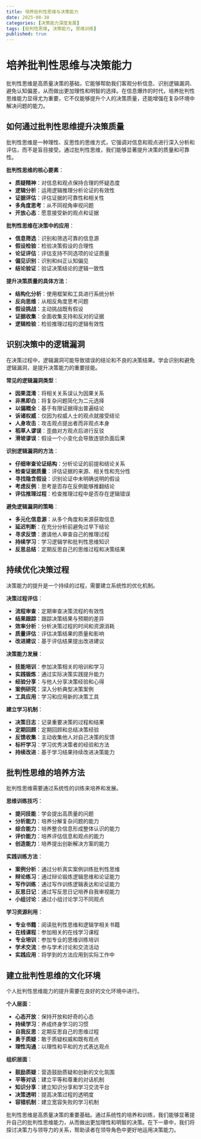```yaml
---
title: 培养批判性思维与决策能力
date: 2025-08-30
categories: [决策能力深度发展]
tags: [批判性思维, 决策能力, 思维训练]
published: true
---
```


# 培养批判性思维与决策能力

批判性思维是高质量决策的基础，它能够帮助我们客观分析信息、识别逻辑漏洞、避免认知偏差，从而做出更加理性和明智的选择。在信息爆炸的时代，培养批判性思维能力显得尤为重要，它不仅能够提升个人的决策质量，还能增强在复杂环境中解决问题的能力。

## 如何通过批判性思维提升决策质量

批判性思维是一种理性、反思性的思维方式，它强调对信息和观点进行深入分析和评估，而不是盲目接受。通过批判性思维，我们能够显著提升决策的质量和可靠性。

**批判性思维的核心要素**：
- **质疑精神**：对信息和观点保持合理的怀疑态度
- **逻辑分析**：运用逻辑推理分析论证的有效性
- **证据评估**：评估证据的可靠性和相关性
- **多角度思考**：从不同视角审视问题
- **开放心态**：愿意接受新的观点和证据

**批判性思维在决策中的应用**：
- **信息筛选**：识别和筛选可靠的信息源
- **假设检验**：检验决策假设的合理性
- **论证评估**：评估支持不同选项的论证质量
- **偏见识别**：识别和纠正认知偏见
- **结论验证**：验证决策结论的逻辑一致性

**提升决策质量的具体方法**：
- **结构化分析**：使用框架和工具进行系统分析
- **反向思维**：从相反角度思考问题
- **假设挑战**：主动挑战既有假设
- **证据收集**：全面收集支持和反对的证据
- **逻辑检验**：检验推理过程的逻辑有效性

## 识别决策中的逻辑漏洞

在决策过程中，逻辑漏洞可能导致错误的结论和不良的决策结果。学会识别和避免逻辑漏洞，是提升决策能力的重要技能。

**常见的逻辑漏洞类型**：
- **因果混淆**：将相关关系误认为因果关系
- **非黑即白**：将复杂问题简化为二元选择
- **以偏概全**：基于有限证据得出普遍结论
- **诉诸权威**：仅因为权威人士的观点就接受结论
- **人身攻击**：攻击观点提出者而非观点本身
- **稻草人谬误**：歪曲对方观点后进行反驳
- **滑坡谬误**：假设一个小变化会导致连锁负面后果

**识别逻辑漏洞的方法**：
- **仔细审查论证结构**：分析论证的前提和结论关系
- **检查证据质量**：评估证据的来源、相关性和充分性
- **寻找隐含假设**：识别论证中未明确说明的假设
- **考虑反例**：思考是否存在反例能够推翻结论
- **评估推理过程**：检查推理过程中是否存在逻辑错误

**避免逻辑漏洞的策略**：
- **多元化信息源**：从多个角度和来源获取信息
- **延迟判断**：在充分分析前避免过早下结论
- **寻求反馈**：邀请他人审查自己的推理过程
- **持续学习**：学习逻辑学和批判性思维知识
- **反思总结**：定期反思自己的思维过程和决策结果

## 持续优化决策过程

决策能力的提升是一个持续的过程，需要建立系统性的优化机制。

**决策过程评估**：
- **流程审查**：定期审查决策流程的有效性
- **结果跟踪**：跟踪决策结果与预期的差异
- **效率分析**：分析决策过程的时间和资源消耗
- **质量评估**：评估决策结果的质量和影响
- **改进建议**：基于评估结果提出改进建议

**决策能力发展**：
- **技能培训**：参加决策相关的培训和学习
- **实践锻炼**：通过实际决策实践提升能力
- **经验分享**：与他人分享决策经验和心得
- **案例研究**：深入分析典型决策案例
- **工具应用**：学习和应用新的决策工具

**建立学习机制**：
- **决策日志**：记录重要决策的过程和结果
- **定期回顾**：定期回顾和总结决策经验
- **反馈收集**：主动收集他人对自己决策的反馈
- **标杆学习**：学习优秀决策者的经验和方法
- **持续改进**：基于学习结果持续改进决策能力

## 批判性思维的培养方法

批判性思维需要通过系统性的训练来培养和发展。

**思维训练技巧**：
- **提问技能**：学会提出高质量的问题
- **分析能力**：培养分解复杂问题的能力
- **综合能力**：培养整合信息形成整体认识的能力
- **评价能力**：培养评估信息和观点的能力
- **创造能力**：培养提出创新解决方案的能力

**实践训练方法**：
- **案例分析**：通过分析真实案例训练批判性思维
- **辩论练习**：通过辩论锻炼逻辑思维和论证能力
- **写作训练**：通过写作训练逻辑表达和论证能力
- **反思日记**：通过写反思日记培养自我审视能力
- **小组讨论**：通过小组讨论学习不同观点

**学习资源利用**：
- **专业书籍**：阅读批判性思维和逻辑学相关书籍
- **在线课程**：参加相关的在线学习课程
- **专业培训**：参加专业的思维训练培训
- **学术交流**：参与学术讨论和交流活动
- **实践应用**：将学到的方法应用到实际工作中

## 建立批判性思维的文化环境

个人批判性思维能力的提升需要在良好的文化环境中进行。

**个人层面**：
- **心态开放**：保持开放和好奇的心态
- **持续学习**：养成终身学习的习惯
- **自我反思**：定期反思自己的思维过程
- **勇于质疑**：敢于质疑权威和既有观点
- **理性沟通**：以理性和平和的方式表达观点

**组织层面**：
- **鼓励质疑**：营造鼓励质疑和创新的文化氛围
- **平等对话**：建立平等和尊重的对话机制
- **知识分享**：建立知识分享和学习交流平台
- **决策透明**：提高决策过程的透明度
- **容错机制**：建立宽容失败的学习机制

批判性思维是高质量决策的重要基础。通过系统性的培养和训练，我们能够显著提升自己的批判性思维能力，从而做出更加理性和明智的决策。在下一章中，我们将探讨决策力与领导力的关系，帮助读者在领导角色中更好地运用决策能力。